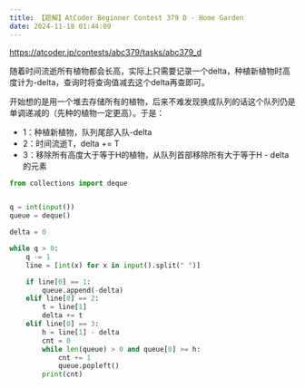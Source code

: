 ```yaml
---
title: 【题解】AtCoder Beginner Contest 379 D - Home Garden
date: 2024-11-18 01:44:09
---
```


https://atcoder.jp/contests/abc379/tasks/abc379_d

随着时间流逝所有植物都会长高，实际上只需要记录一个delta，种植新植物时高度计为-delta，查询时将查询值减去这个delta再查即可。

开始想的是用一个堆去存储所有的植物，后来不难发现换成队列的话这个队列仍是单调递减的（先种的植物一定更高）。于是：

- 1：种植新植物，队列尾部入队-delta
- 2：时间流逝T，delta += T
- 3：移除所有高度大于等于H的植物，从队列首部移除所有大于等于H - delta的元素

```python
from collections import deque


q = int(input())
queue = deque()

delta = 0

while q > 0:
    q -= 1
    line = [int(x) for x in input().split(" ")]

    if line[0] == 1:
        queue.append(-delta)
    elif line[0] == 2:
        t = line[1]
        delta += t
    elif line[0] == 3:
        h = line[1] - delta
        cnt = 0
        while len(queue) > 0 and queue[0] >= h:
            cnt += 1
            queue.popleft()
        print(cnt)
```
